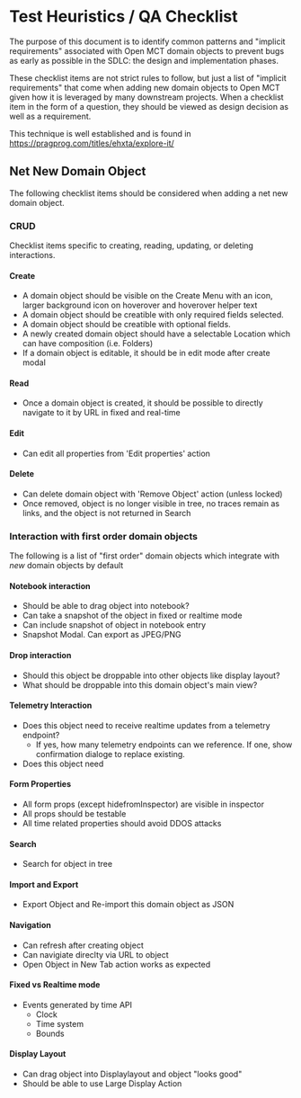 # Test Heuristics / QA Checklist

The purpose of this document is to identify common patterns and "implicit requirements" associated with Open MCT domain objects to prevent bugs as early as possible in the SDLC: the design and implementation phases. 

These checklist items are not strict rules to follow, but just a list of "implicit requirements" that come when adding new domain objects to Open MCT given how it is leveraged by many downstream projects. When a checklist item in the form of a question, they should be viewed as design decision as well as a requirement.

This technique is well established and is found in https://pragprog.com/titles/ehxta/explore-it/
## Net New Domain Object
The following checklist items should be considered when adding a net new domain object.

### CRUD
Checklist items specific to creating, reading, updating, or deleting interactions.

#### Create
 - A domain object should be visible on the Create Menu with an icon, larger background icon on hoverover and hoverover helper text
 - A domain object should be creatible with only required fields selected.
 - A domain object should be creatible with optional fields.
 - A newly created domain object should have a selectable Location which can have composition (i.e. Folders)
 - If a domain object is editable, it should be in edit mode after create modal

#### Read
- Once a domain object is created, it should be possible to directly navigate to it by URL in fixed and real-time

#### Edit
- Can edit all properties from 'Edit properties' action

#### Delete
- Can delete domain object with 'Remove Object' action (unless locked)
- Once removed, object is no longer visible in tree, no traces remain as links, and the object is not returned in Search

### Interaction with first order domain objects
The following is a list of "first order" domain objects which integrate with _new_ domain objects by default

#### Notebook interaction
- Should be able to drag object into notebook?
- Can take a snapshot of the object in fixed or realtime mode
- Can include snapshot of object in notebook entry
- Snapshot Modal. Can export as JPEG/PNG

#### Drop interaction
- Should this object be droppable into other objects like display layout?
- What should be droppable into this domain object's main view?

#### Telemetry Interaction
- Does this object need to receive realtime updates from a telemetry endpoint?
  - If yes, how many telemetry endpoints can we reference. If one, show confirmation dialoge to replace existing.
- Does this object need

#### Form Properties
- All form props (except hidefromInspector) are visible in inspector
- All props should be testable
- All time related properties should avoid DDOS attacks

#### Search
- Search for object in tree

#### Import and Export
- Export Object and Re-import this domain object as JSON

#### Navigation
- Can refresh after creating object
- Can navigiate direclty via URL to object
- Open Object in New Tab action works as expected

#### Fixed vs Realtime mode
- Events generated by time API
   - Clock
   - Time system
   - Bounds

#### Display Layout 
- Can drag object into Displaylayout and object "looks good"
- Should be able to use Large Display Action
